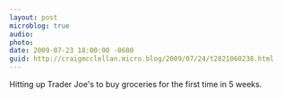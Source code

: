 ```yaml
---
layout: post
microblog: true
audio: 
photo: 
date: 2009-07-23 18:00:00 -0600
guid: http://craigmcclellan.micro.blog/2009/07/24/t2821060238.html
---
```

Hitting up Trader Joe's to buy groceries for the first time in 5 weeks.
